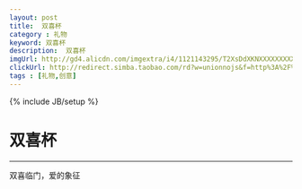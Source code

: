 ```yaml
---
layout: post
title:  双喜杯
category : 礼物
keyword: 双喜杯
description:  双喜杯
imgUrl: http://gd4.alicdn.com/imgextra/i4/1121143295/T2XsDdXKNXXXXXXXXX-1121143295.png
clickUrl: http://redirect.simba.taobao.com/rd?w=unionnojs&f=http%3A%2F%2Fai.taobao.com%2Fauction%2Fedetail.htm%3Fe%3DZxnbqaXf6NYjmraEDZVrLgZP9sLSUjr0Pw%252BjlVVlaO6LltG5xFicOdXrTUTgh9sMDPIwxrc30rikl0dvZi7AGYNCr2UH%252B95i7soj0Gesb8Bu30%252F3YOl%252BD%252BIZWR1bMnHu%26unid%3D34221849%26ptype%3D100010%26from%3Dbasic&k=5ccfdb950740ca16&c=un&b=alimm_0&p=mm_34221849_4518477_14818311
tags : [礼物,创意]
---
```

{% include JB/setup %}
# 双喜杯
---

双喜临门，爱的象征

<!--break-->


